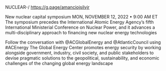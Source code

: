 NUCLEAR-<BITCOIN>/ https://g.page/amanciojsilvjr 

New nuclear capital symposium
MON, NOVEMBER 12, 2022 • 9:00 AM ET
The symposium precedes the International Atomic Energy Agency’s fifth International Ministerial Conference on Nuclear Power, and it advances a multi-disciplinary approach to financing new nuclear energy technologies


Follow the conversation with @ACGlobalEnergy and @AtlanticCouncil using #ACEnergy
The Global Energy Center promotes energy security by working alongside government, industry, civil society, and public stakeholders to devise pragmatic solutions to the geopolitical, sustainability, and economic challenges of the changing global energy landscape
